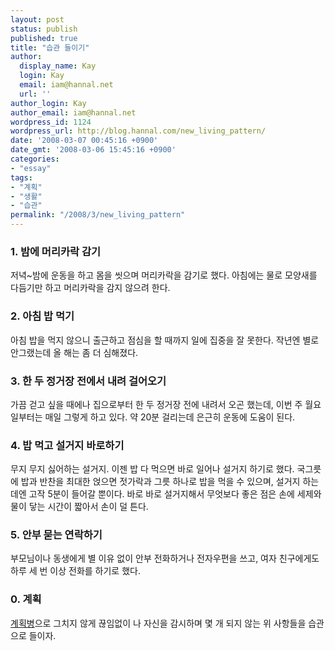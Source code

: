 ```yaml
---
layout: post
status: publish
published: true
title: "습관 들이기"
author:
  display_name: Kay
  login: Kay
  email: iam@hannal.net
  url: ''
author_login: Kay
author_email: iam@hannal.net
wordpress_id: 1124
wordpress_url: http://blog.hannal.com/new_living_pattern/
date: '2008-03-07 00:45:16 +0900'
date_gmt: '2008-03-06 15:45:16 +0900'
categories:
- "essay"
tags:
- "계획"
- "생활"
- "습관"
permalink: "/2008/3/new_living_pattern"
---
```

<h3>1. 밤에 머리카락 감기</h3>
<p>저녁~밤에 운동을 하고 몸을 씻으며 머리카락을 감기로 했다. 아침에는 물로 모양새를 다듬기만 하고 머리카락을 감지 않으려 한다.</p>
<h3>2. 아침 밥 먹기</h3>
<p>아침 밥을 먹지 않으니 출근하고 점심을 할 때까지 일에 집중을 잘 못한다. 작년엔 별로 안그랬는데 올 해는 좀 더 심해졌다.</p>
<h3>3. 한 두 정거장 전에서 내려 걸어오기</h3>
<p>가끔 걷고 싶을 때에나 집으로부터 한 두 정거장 전에 내려서 오곤 했는데, 이번 주 월요일부터는 매일 그렇게 하고 있다. 약 20분 걸리는데 은근히 운동에 도움이 된다.</p>
<h3>4. 밥 먹고 설거지 바로하기</h3>
<p>무지 무지 싫어하는 설거지. 이젠 밥 다 먹으면 바로 일어나 설거지 하기로 했다. 국그릇에 밥과 반찬을 최대한 얹으면 젓가락과 그릇 하나로 밥을 먹을 수 있으며, 설거지 하는 데엔 고작 5분이 들어갈 뿐이다. 바로 바로 설거지해서 무엇보다 좋은 점은 손에 세제와 물이 닿는 시간이 짧아서 손이 덜 튼다.</p>
<h3>5. 안부 묻는 연락하기</h3>
<p>부모님이나 동생에게 별 이유 없이 안부 전화하거나 전자우편을 쓰고, 여자 친구에게도 하루 세 번 이상 전화를 하기로 했다.</p>
<h3>0. 계획</h3>
<p><a href="http://blog.hannal.com/the_best_plan/">계획병</a>으로 그치지 않게 끊임없이 나 자신을 감시하며 몇 개 되지 않는 위 사항들을 습관으로 들이자.</p>
